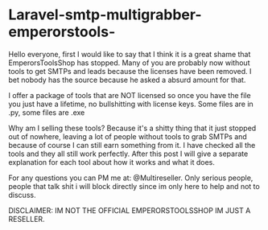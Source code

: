 # Laravel-smtp-multigrabber-emperorstools-

Hello everyone, first I would like to say that I think it is a great shame that EmperorsToolsShop has stopped. Many of you are probably now without tools to get SMTPs and leads because the licenses have been removed. I bet nobody has the source because he asked a absurd amount for that.

I offer a package of tools that are NOT licensed so once you have the file you just have a lifetime, no bullshitting with license keys. Some files are in .py, some files are .exe

Why am I selling these tools? Because it's a shitty thing that it just stopped out of nowhere, leaving a lot of people without tools to grab SMTPs and because of course I can still earn something from it. I have checked all the tools and they all still work perfectly. After this post I will give a separate explanation for each tool about how it works and what it does. 

For any questions you can PM me at: @Multireseller. Only serious people, people that talk shit i will block directly since im only here to help and not to discuss.

DISCLAIMER: IM NOT THE OFFICIAL EMPERORSTOOLSSHOP IM JUST A RESELLER.


